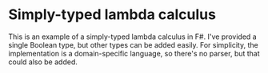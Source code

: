 # Simply-typed lambda calculus
This is an example of a simply-typed lambda calculus in F#. I've provided a single Boolean type, but other types can be added easily. For simplicity, the implementation is a domain-specific language, so there's no parser, but that could also be added.
<!--stackedit_data:
eyJoaXN0b3J5IjpbMTk1NzczOTAzMywtMjExNjExNjkyOV19
-->